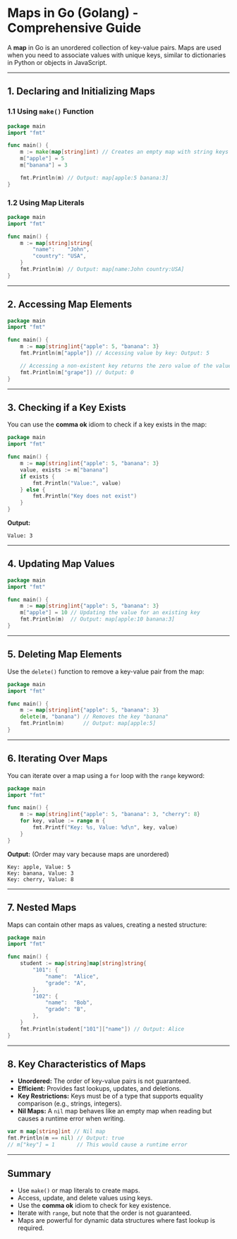 # Maps in Go (Golang) - Comprehensive Guide

A **map** in Go is an unordered collection of key-value pairs. Maps are used when you need to associate values with unique keys, similar to dictionaries in Python or objects in JavaScript.

---

## 1. Declaring and Initializing Maps

### 1.1 Using `make()` Function

```go
package main
import "fmt"

func main() {
    m := make(map[string]int) // Creates an empty map with string keys and int values
    m["apple"] = 5
    m["banana"] = 3

    fmt.Println(m) // Output: map[apple:5 banana:3]
}
```

### 1.2 Using Map Literals

```go
package main
import "fmt"

func main() {
    m := map[string]string{
        "name":    "John",
        "country": "USA",
    }
    fmt.Println(m) // Output: map[name:John country:USA]
}
```

---

## 2. Accessing Map Elements

```go
package main
import "fmt"

func main() {
    m := map[string]int{"apple": 5, "banana": 3}
    fmt.Println(m["apple"]) // Accessing value by key: Output: 5

    // Accessing a non-existent key returns the zero value of the value type
    fmt.Println(m["grape"]) // Output: 0
}
```

---

## 3. Checking if a Key Exists

You can use the **comma ok** idiom to check if a key exists in the map:

```go
package main
import "fmt"

func main() {
    m := map[string]int{"apple": 5, "banana": 3}
    value, exists := m["banana"]
    if exists {
        fmt.Println("Value:", value)
    } else {
        fmt.Println("Key does not exist")
    }
}
```

**Output:**
```
Value: 3
```

---

## 4. Updating Map Values

```go
package main
import "fmt"

func main() {
    m := map[string]int{"apple": 5, "banana": 3}
    m["apple"] = 10 // Updating the value for an existing key
    fmt.Println(m)  // Output: map[apple:10 banana:3]
}
```

---

## 5. Deleting Map Elements

Use the `delete()` function to remove a key-value pair from the map:

```go
package main
import "fmt"

func main() {
    m := map[string]int{"apple": 5, "banana": 3}
    delete(m, "banana") // Removes the key "banana"
    fmt.Println(m)      // Output: map[apple:5]
}
```

---

## 6. Iterating Over Maps

You can iterate over a map using a `for` loop with the `range` keyword:

```go
package main
import "fmt"

func main() {
    m := map[string]int{"apple": 5, "banana": 3, "cherry": 8}
    for key, value := range m {
        fmt.Printf("Key: %s, Value: %d\n", key, value)
    }
}
```

**Output:** (Order may vary because maps are unordered)
```
Key: apple, Value: 5
Key: banana, Value: 3
Key: cherry, Value: 8
```

---

## 7. Nested Maps

Maps can contain other maps as values, creating a nested structure:

```go
package main
import "fmt"

func main() {
    student := map[string]map[string]string{
        "101": {
            "name":  "Alice",
            "grade": "A",
        },
        "102": {
            "name":  "Bob",
            "grade": "B",
        },
    }
    fmt.Println(student["101"]["name"]) // Output: Alice
}
```

---

## 8. Key Characteristics of Maps

- **Unordered:** The order of key-value pairs is not guaranteed.
- **Efficient:** Provides fast lookups, updates, and deletions.
- **Key Restrictions:** Keys must be of a type that supports equality comparison (e.g., strings, integers).
- **Nil Maps:** A `nil` map behaves like an empty map when reading but causes a runtime error when writing.

```go
var m map[string]int // Nil map
fmt.Println(m == nil) // Output: true
// m["key"] = 1       // This would cause a runtime error
```

---

## Summary

- Use `make()` or map literals to create maps.
- Access, update, and delete values using keys.
- Use the **comma ok** idiom to check for key existence.
- Iterate with `range`, but note that the order is not guaranteed.
- Maps are powerful for dynamic data structures where fast lookup is required.
